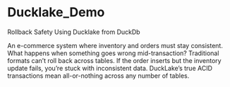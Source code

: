 # Ducklake_Demo
Rollback Safety Using Ducklake from DuckDb

An e-commerce system where inventory and orders must stay consistent. What happens when something goes wrong mid-transaction?
Traditional formats can’t roll back across tables. If the order inserts but the inventory update fails, you’re stuck with inconsistent data. DuckLake’s true ACID transactions mean all-or-nothing across any number of tables.
